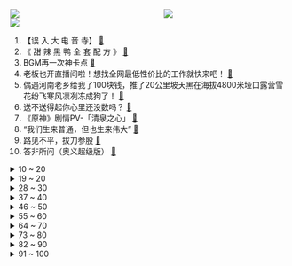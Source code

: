 <div >
	<a style="float:left;width:55%;" href = "https://github.com/anuraghazra/github-readme-stats">
	 <img src = "https://github-readme-stats.vercel.app/api?username=iuuuuuaena&theme=buefy&show_icons=true"/>
	</a>
	<a  style="float:right;width:45%" href = "https://github.com/anuraghazra/github-readme-stats">
	 <img  src="https://github-readme-stats.vercel.app/api/top-langs/?username=anuraghazra&layout=compact"/>
	</a>
	</div>

[![](https://img.shields.io/badge/jxd-@jxdgogogo.xyz-yellowgreen.svg)](https://www.jxdgogogo.xyz)<br>
1. 【误 入 大 电 音 寺】 [:link:](//www.bilibili.com/video/BV16C4y1G7Nk) <br>
2. 《 甜 辣 黑 鸭 全 套 配 方 》 [:link:](//www.bilibili.com/video/BV1PN4y1C7ox) <br>
3. BGM再一次神卡点 [:link:](//www.bilibili.com/video/BV1uw41167vz) <br>
4. 老板也开直播间啦！想找全网最低性价比的工作就快来吧！ [:link:](//www.bilibili.com/video/BV1Y34y1M7ae) <br>
5. 偶遇河南老乡给我了100块钱，推了20公里坡天黑在海拔4800米垭口露营雪花纷飞寒风凛冽冻成狗了！ [:link:](//www.bilibili.com/video/BV18p4y1u7u4) <br>
6. 送不送得起你心里还没数吗？ [:link:](//www.bilibili.com/video/BV1Kj41147iG) <br>
7. 《原神》剧情PV-「清泉之心」 [:link:](//www.bilibili.com/video/BV1Eu4y1p7EU) <br>
8. “我们生来普通，但也生来伟大” [:link:](//www.bilibili.com/video/BV1KQ4y1s71W) <br>
9. 路见不平，拔刀参股 [:link:](//www.bilibili.com/video/BV1Pp4y1M7Ps) <br>
10. 答非所问（奥义超级版） [:link:](//www.bilibili.com/video/BV1CN41147Eo) <br>
<details>
<summary>10 ~ 20</summary>

11. 这个平衡性真是相当的不错 看着就过瘾 [:link:](//www.bilibili.com/video/BV1v94y1t7iK) <br>
12. 酱紫写？快把这个视频转给你玩星穹铁道的朋友！ [:link:](//www.bilibili.com/video/BV1Cy4y1A7mK) <br>
13. 为了吹牛，我买了一台全新影豹R！ [:link:](//www.bilibili.com/video/BV1LB4y1o7wA) <br>
14. 老爷爷对抗全小区20年，只为守护满屋垃圾和蟑螂！最后全被我们扔了 [:link:](//www.bilibili.com/video/BV1Vw411X7xT) <br>
15. 孩子被我爸开膛破肚，母牛担心的会翻白眼了 [:link:](//www.bilibili.com/video/BV1Q34y1g7sW) <br>
16. 一部儿时质量上乘的意大利动画片，为何却被大家渐渐遗忘？ [:link:](//www.bilibili.com/video/BV1A84y1d773) <br>
17. 什么动静？害挺艺术 [:link:](//www.bilibili.com/video/BV1dC4y1G7dU) <br>
18. 二刷新疆，来到喀什，一起来看看新疆本地人有淳朴！多美丽！ [:link:](//www.bilibili.com/video/BV1sM41197pU) <br>
19. 【华为Mate X5】《锋行任务》 [:link:](//www.bilibili.com/video/BV1VH4y1d747) <br>
</details>
<details>
<summary>19 ~ 20</summary>

20. 毛不易堪比爽文大男主的出道之路，但不止于此 [:link:](//www.bilibili.com/video/BV1gB4y1f7G4) <br>
21. 《我的天空》南征北战 [:link:](//www.bilibili.com/video/BV1mw411c7ib) <br>
22. 人才啊 [:link:](//www.bilibili.com/video/BV1234y1g7pn) <br>
23. 自制纠缠之缘 [:link:](//www.bilibili.com/video/BV1fB4y1d7As) <br>
24. 情怀拉满！迪士尼100周年纪念短片《从前有个工作室》543个经典角色客串！ [:link:](//www.bilibili.com/video/BV1794y1b7hm) <br>
25. SEVENTEEN 11th Mini Album 'SEVENTEENTH HEAVEN' Highlight Medley [:link:](//www.bilibili.com/video/BV11G41127ZT) <br>
26. 艺术家工作室里都有什么 [:link:](//www.bilibili.com/video/BV1ZN41147Cx) <br>
27. 帅小伙托梦来的醉鸡配方，味道太香啦！ [:link:](//www.bilibili.com/video/BV1QG41117gi) <br>
28. 花近4000元参加素人改造究竟值不值？ [:link:](//www.bilibili.com/video/BV12H4y1X77w) <br>
</details>
<details>
<summary>28 ~ 30</summary>

29. 假如员工都比老板有钱 [:link:](//www.bilibili.com/video/BV1qh4y1q7hW) <br>
30. 探秘中国最古老餐厅！600年前的菜！都吃些什么？ [:link:](//www.bilibili.com/video/BV1HM41197aD) <br>
31. 用AI办婚礼！它让我去陌生人婚礼上结婚… [:link:](//www.bilibili.com/video/BV19H4y1R7QG) <br>
32. 今天我要拍的歌手是 ____ [:link:](//www.bilibili.com/video/BV1rj411x78P) <br>
33. 曹植又多了一个跑路技能 [:link:](//www.bilibili.com/video/BV1yH4y1X7N4) <br>
34. 跟着福岛渔民出海，捞上来的鱼检测结果如何？ [:link:](//www.bilibili.com/video/BV1sm4y1g7iM) <br>
35. 当入殓师看殡葬相关的视频 [:link:](//www.bilibili.com/video/BV1kG41127uN) <br>
36. 巫蛊之祸！虎毒食子的政治谋杀！拯救千古之名的教科书级别演示！轮台罪己大帝你悔否？ [:link:](//www.bilibili.com/video/BV1Aw411w7nK) <br>
37. 《25个648》 [:link:](//www.bilibili.com/video/BV1H34y1M7AB) <br>
</details>
<details>
<summary>37 ~ 40</summary>

38. 探秘全世界最离谱的球，23亿美金！ 老美到底造了个啥？ [:link:](//www.bilibili.com/video/BV1p8411r7rk) <br>
39. 醉了么APP，我已经替你们设计出来了，太离谱了哈哈哈 [:link:](//www.bilibili.com/video/BV1EB4y1o7Uo) <br>
40. “你有钱”……别酸！孩子涨见识和花钱，没多大关系！ [:link:](//www.bilibili.com/video/BV18H4y1R7FU) <br>
41. 什么皮蛋豆腐一份竟然敢卖680？ [:link:](//www.bilibili.com/video/BV1iw411679j) <br>
42. 我给张靓颖吃作死版满汉全席！我感觉我会被打！ [:link:](//www.bilibili.com/video/BV19G41127v5) <br>
43. 高燃的小曲（物理） [:link:](//www.bilibili.com/video/BV1tu4y1p7HH) <br>
44. 你以为我来到中原，是为了什么？ [:link:](//www.bilibili.com/video/BV1Cj411x7iP) <br>
45. 《崩坏：星穹铁道》镜流原创曲《剑与雪》 [:link:](//www.bilibili.com/video/BV1H8411r74n) <br>
46. lol第166位英雄 [:link:](//www.bilibili.com/video/BV1M94y1b76J) <br>
</details>
<details>
<summary>46 ~ 50</summary>

47. 成年后这些就该懂了 [:link:](//www.bilibili.com/video/BV1AN411t7JR) <br>
48. 熔岩兽三气斧头男，石头人智取小诺手 [:link:](//www.bilibili.com/video/BV1bw411w775) <br>
49. 她自己选择盲目的，你又干嘛去拦呢？ [:link:](//www.bilibili.com/video/BV1iu4y1p74K) <br>
50. 短短几十秒的视频震惊了我两次，我真的没想到...#450clc #带着影石骑摩托 #机车女孩 [:link:](//www.bilibili.com/video/BV1oB4y1Z7xc) <br>
51. 我可算把铁线蕨玩明白了 [:link:](//www.bilibili.com/video/BV1pj411v73A) <br>
52. 沉浸式体验汽车落水全过程 [:link:](//www.bilibili.com/video/BV1uN4y117Mc) <br>
53. 肌肉只是附属品，不屈的意志才是收获 [:link:](//www.bilibili.com/video/BV1Cw411r7gB) <br>
54. 【全新监管者—“愚人金”】故事视频首发：——“但有时候，总能想出一些方法，做出一些改变。” [:link:](//www.bilibili.com/video/BV1fN411s7DQ) <br>
55. 被东北碳水的神秘力量征服!南方人大满足! [:link:](//www.bilibili.com/video/BV1Gh4y1B7mC) <br>
</details>
<details>
<summary>55 ~ 60</summary>

56. 《旅行没有固定路线》 [:link:](//www.bilibili.com/video/BV1Aw411C7vo) <br>
57. 遗憾终究是遗憾 [:link:](//www.bilibili.com/video/BV1s841167EX) <br>
58. 这么痛苦的事情就让我承受吧！【阅片无数3rd 14】 [:link:](//www.bilibili.com/video/BV17p4y1T7vb) <br>
59. 九龄｜你老婆打起架来好猛！！！ [:link:](//www.bilibili.com/video/BV1kw41167nQ) <br>
60. 跳伞费用科普 [:link:](//www.bilibili.com/video/BV1PC4y1G75t) <br>
61. 娶川渝女人，享幸福人生2.1 [:link:](//www.bilibili.com/video/BV1u8411r7Fq) <br>
62. 一带一路的格局有多大 看完震撼了 [:link:](//www.bilibili.com/video/BV1JB4y1f78Z) <br>
63. 转场 [:link:](//www.bilibili.com/video/BV1Wz4y1L7su) <br>
64. 教你学会林尼空手出牌 [:link:](//www.bilibili.com/video/BV1pw411k7Tf) <br>
</details>
<details>
<summary>64 ~ 70</summary>

65. 雷电将军：求你们别来 [:link:](//www.bilibili.com/video/BV1GN4y1C7AB) <br>
66. 大学生们的爱心真的超乎我的想象。 [:link:](//www.bilibili.com/video/BV18M41197JE) <br>
67. 这应该是作者最无奈的时刻了！ [:link:](//www.bilibili.com/video/BV1i841167qb) <br>
68. 日本纯音乐全球遥遥领先？听完这20首神曲真的相信了！ [:link:](//www.bilibili.com/video/BV1Th4y1B7uH) <br>
69. 小城惊现连环凶杀，扯出二十年前灭门惨案，繁华之下满是罪恶！古装悬疑探案《繁城之下》第一回 [:link:](//www.bilibili.com/video/BV1Fh4y1B7cA) <br>
70. 第一次等公交，不知道怎么办 [:link:](//www.bilibili.com/video/BV1Ry4y1N7dh) <br>
71. 9.9元清蒸猪肉罐头，你敢吃吗？网购便宜肉食也太抽象了吧？！！ [:link:](//www.bilibili.com/video/BV15h4y1q7pn) <br>
72. 不多说了，请看vcr [:link:](//www.bilibili.com/video/BV1Zw411c7ya) <br>
73. 丫丫  解决电车难题 [:link:](//www.bilibili.com/video/BV1HB4y1f7c2) <br>
</details>
<details>
<summary>73 ~ 80</summary>

74. 我终于把混学运用到了现实中 [:link:](//www.bilibili.com/video/BV1tN4y1174A) <br>
75. 差点没收住，撤回一个起床气 [:link:](//www.bilibili.com/video/BV1ju4y1p7iY) <br>
76. 天气渐凉，每年入秋老公都会在家做猪肚鸡火锅，再来点小酒，暖心又暖胃 [:link:](//www.bilibili.com/video/BV1734y1M7fM) <br>
77. 人不止变老了才开始忘事，长大了也会。 [:link:](//www.bilibili.com/video/BV1L94y1b7ai) <br>
78. 时隔二十年的白鱀豚“再现”？王者八周年新皮肤CG《江河有灵》来啦 [:link:](//www.bilibili.com/video/BV1RC4y1G7uU) <br>
79. 这大乔是喝了六个核弹吗！！！ [:link:](//www.bilibili.com/video/BV1g8411r7X2) <br>
80. 在梦里也得老实点 [:link:](//www.bilibili.com/video/BV1j84y1d7v9) <br>
81. 今天的是高情商暖男教学 [:link:](//www.bilibili.com/video/BV1634y1g7PR) <br>
82. 第三弹，中国四川采访！ [:link:](//www.bilibili.com/video/BV1a8411r7WE) <br>
</details>
<details>
<summary>82 ~ 90</summary>

83. 人物排版PPT该怎么做？教你5种设计思路！【旁门左道PPT】 [:link:](//www.bilibili.com/video/BV1SB4y1d7MK) <br>
84. 【原神整活】莱欧斯利：好怪？再让我照下镜子？ [:link:](//www.bilibili.com/video/BV1HB4y1o7zp) <br>
85. 电影出了bug又不想掏钱重拍，导演都能憋出什么骚招呢？【好莱坞整活大师25】 [:link:](//www.bilibili.com/video/BV1eh4y1z7fS) <br>
86. 王老菊教你当肉霸 [:link:](//www.bilibili.com/video/BV1nw411w7Z3) <br>
87. 带社牛小狗做体检，要抽走一管血，看看它怕不怕？ [:link:](//www.bilibili.com/video/BV1sG411271U) <br>
88. 爱上白毛是我的宿命 [:link:](//www.bilibili.com/video/BV13y4y1K7ze) <br>
89. 2023 年秋招到底有多卷？本科物联网、研究生图像处理方向，真实求职现状…… [:link:](//www.bilibili.com/video/BV1694y1t7TK) <br>
90. 舍友养成日记 [:link:](//www.bilibili.com/video/BV1WM41197JV) <br>
91. 花160w提迈巴赫刚到家就被扎了？ [:link:](//www.bilibili.com/video/BV1734y1M76U) <br>
</details>
<details>
<summary>91 ~ 100</summary>

92. 把B站网友的留言抄下来送给陌生人，有人收到纸条后哭了 [:link:](//www.bilibili.com/video/BV1hw411c7CJ) <br>
93. 影史第二！漫威最后的辉煌！万字解析《复仇者联盟4：终局之战》！ [:link:](//www.bilibili.com/video/BV11h4y1z76m) <br>
94. 《崩坏3》全新SP角色格蕾修「天行·绘星之卷」预告 [:link:](//www.bilibili.com/video/BV1sw411w7go) <br>
95. 爆笑！导演观众当场对骂！国产电影最强采访！ [:link:](//www.bilibili.com/video/BV1jM41197PH) <br>
96. 文明崩溃后的世界，观点就像屁眼，每个人都有，而且都很臭【辐射：新维加斯】 [:link:](//www.bilibili.com/video/BV1BG411271D) <br>
97. 天哪！这还拿不下你吗？！ [:link:](//www.bilibili.com/video/BV1Gh4y1B7zm) <br>
98. 43岁的他还活在魔兽世界里 在贵州山村造了个江湖 [:link:](//www.bilibili.com/video/BV1uQ4y1s7dg) <br>
99. 流体力学告诉你，如何舀到免费汤中更多的菜 [:link:](//www.bilibili.com/video/BV1S94y1t7VY) <br>
100. 【立体书】自制立体小佛书 [:link:](//www.bilibili.com/video/BV1t34y1M7bV) <br>
</details>
